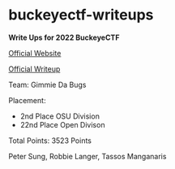 # buckeyectf-writeups
**Write Ups for 2022 BuckeyeCTF**

[Official Website](https://pwnoh.io/)

[Official Writeup](https://github.com/cscosu/buckeyectf-2022-public)

Team: Gimmie Da Bugs

Placement: 
 - 2nd Place OSU Division
 - 22nd Place Open Divison

Total Points: 3523 Points

Peter Sung, Robbie Langer, Tassos Manganaris
